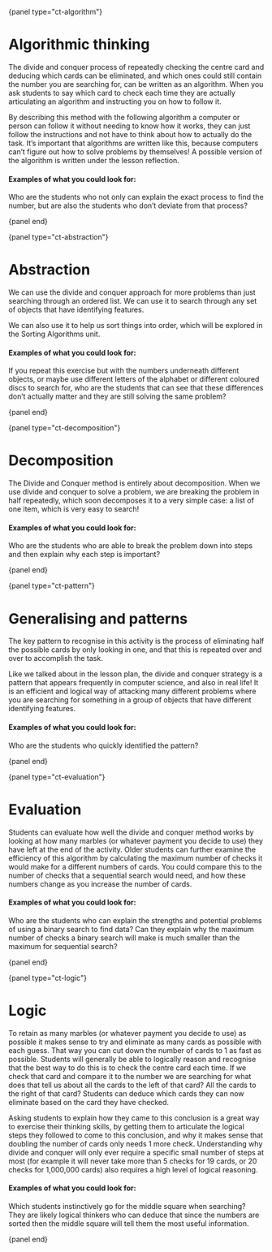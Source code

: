 {panel type="ct-algorithm"}

# Algorithmic thinking

The divide and conquer process of repeatedly checking the centre card and deducing which cards can be eliminated, and which ones could still contain the number you are searching for, can be written as an algorithm.
When you ask students to say which card to check each time they are actually articulating an algorithm and instructing you on how to follow it.

By describing this method with the following algorithm a computer or person can follow it without needing to know how it works, they can just follow the instructions and not have to think about how to actually do the task.
It’s important that algorithms are written like this, because computers can’t figure out how to solve problems by themselves!
A possible version of the algorithm is written under the lesson reflection.

#### Examples of what you could look for:

Who are the students who not only can explain the exact process to find the number, but are also the students who don’t deviate from that process?

{panel end}

{panel type="ct-abstraction"}

# Abstraction

We can use the divide and conquer approach for more problems than just searching through an ordered list.
We can use it to search through any set of objects that have identifying features.

We can also use it to help us sort things into order, which will be explored in the Sorting Algorithms unit.

#### Examples of what you could look for:

If you repeat this exercise but with the numbers underneath different objects, or maybe use different letters of the alphabet or different coloured discs to search for, who are the students that can see that these differences don’t actually matter and they are still solving the same problem?

{panel end}

{panel type="ct-decomposition"}

# Decomposition

The Divide and Conquer method is entirely about decomposition.
When we use divide and conquer to solve a problem, we are breaking the problem in half repeatedly, which soon decomposes it to a very simple case: a list of one item, which is very easy to search!

#### Examples of what you could look for:

Who are the students who are able to break the problem down into steps and then explain why each step is important?

{panel end}

{panel type="ct-pattern"}

# Generalising and patterns

The key pattern to recognise in this activity is the process of eliminating half the possible cards by only looking in one, and that this is repeated over and over to accomplish the task.

Like we talked about in the lesson plan, the divide and conquer strategy is a pattern that appears frequently in computer science, and also in real life!
It is an efficient and logical way of attacking many different problems where you are searching for something in a group of objects that have different identifying features.

#### Examples of what you could look for:

Who are the students who quickly identified the pattern?

{panel end}

{panel type="ct-evaluation"}

# Evaluation

Students can evaluate how well the divide and conquer method works by looking at how many marbles (or whatever payment you decide to use) they have left at the end of the activity.
Older students can further examine the efficiency of this algorithm by calculating the maximum number of checks it would make for a different numbers of cards.
You could compare this to the number of checks that a sequential search would need, and how these numbers change as you increase the number of cards.

#### Examples of what you could look for:

Who are the students who can explain the strengths and potential problems of using a binary search to find data?
Can they explain why the maximum number of checks a binary search will make is much smaller than the maximum for sequential search?

{panel end}

{panel type="ct-logic"}

# Logic

To retain as many marbles (or whatever payment you decide to use) as possible it makes sense to try and eliminate as many cards as possible with each guess.
That way you can cut down the number of cards to 1 as fast as possible.
Students will generally be able to logically reason and recognise that the best way to do this is to check the centre card each time.
If we check that card and compare it to the number we are searching for what does that tell us about all the cards to the left of that card?
All the cards to the right of that card?
Students can deduce which cards they can now eliminate based on the card they have checked.

Asking students to explain how they came to this conclusion is a great way to exercise their thinking skills, by getting them to articulate the logical steps they followed to come to this conclusion, and why it makes sense that doubling the number of cards only needs 1 more check.
Understanding why divide and conquer will only ever require a specific small number of steps at most (for example it will never take more than 5 checks for 19 cards, or 20 checks for 1,000,000 cards) also requires a high level of logical reasoning.

#### Examples of what you could look for:

Which students instinctively go for the middle square when searching?
They are likely logical thinkers who can deduce that since the numbers are sorted then the middle square will tell them the most useful information.

{panel end}

